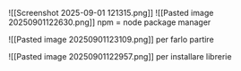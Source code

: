 ![[Screenshot 2025-09-01 121315.png]]
![[Pasted image 20250901122630.png]]
npm = node package manager

![[Pasted image 20250901123109.png]]
per farlo partire


![[Pasted image 20250901122957.png]]
per installare librerie